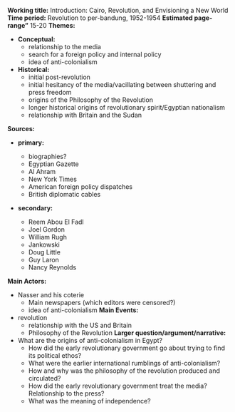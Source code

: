 **Working title:**
Introduction: Cairo, Revolution, and Envisioning a New World
**Time period:**
Revolution to per-bandung, 1952-1954
**Estimated page-range”**
15-20
**Themes:**
- **Conceptual:**
	- relationship to the media
	- search for a foreign policy and internal policy
	- idea of anti-colonialism
- **Historical:**
	- initial post-revolution
	- initial hesitancy of the media/vacillating between shuttering and press freedom
	- origins of the Philosophy of the Revolution
	- longer historical origins of revolutionary spirit/Egyptian nationalism
	- relationship with Britain and the Sudan

**Sources:**
- **primary:**
	- biographies?
	- Egyptian Gazette
	- Al Ahram
	- New York Times
	- American foreign policy dispatches
	- British diplomatic cables

- **secondary:**
	- Reem Abou El Fadl
	- Joel Gordon
	- William Rugh
	- Jankowski
	- Doug Little
	- Guy Laron
	- Nancy Reynolds

**Main Actors:**
- Nasser and his coterie
	- Main newspapers (which editors were censored?)
	- idea of anti-colonialism
**Main Events:**
- revolution
	- relationship with the US and Britain
	- Philosophy of the Revolution
**Larger question/argument/narrative:**
- What are the origins of anti-colonialism in Egypt?
	- How did the early revolutionary government go about trying to find its political ethos?
	- What were the earlier international rumblings of anti-colonialism?
	- How and why was the philosophy of the revolution produced and circulated?
	- How did the early revolutionary government treat the media? Relationship to the press?
	- What was the meaning of independence?
